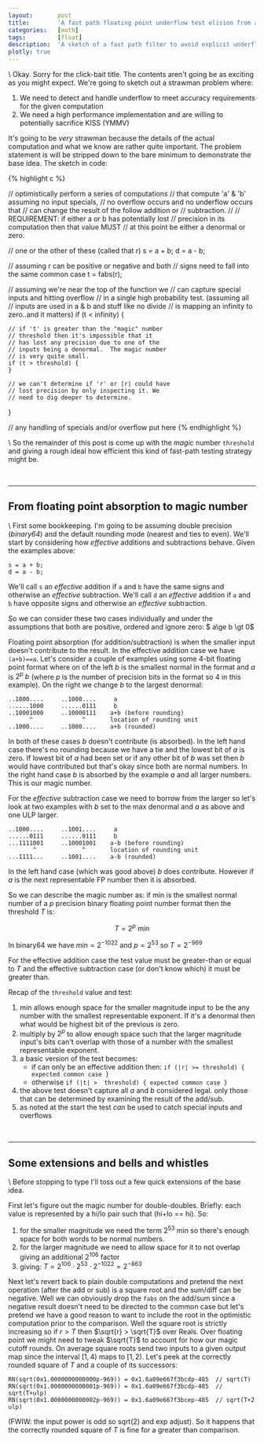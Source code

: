```yaml
---
layout:       post
title:        'A fast path floating point underflow test elision from absorption'
categories:   [math]
tags:         [float]
description:  'A sketch of a fast path filter to avoid explicit underflow checking following an addition or subtraction.'
plotly: true
---
```


\\
Okay. Sorry for the click-bait title. The contents aren't going be as exciting as you might expect. We're going to sketch out a strawman problem where:

1. We need to detect and handle underflow to meet accuracy requirements for the given computation
2. We need a high performance implementation and are willing to potentially sacrifice KISS (YMMV)

It's going to be *very* strawman because the details of the actual computation and what we know are rather quite important. The problem statement is will be stripped down to the bare minimum to demonstrate the base idea.  The sketch in code:

{% highlight c %}

  // optimistically perform a series of computations
  // that compute 'a' & 'b' assuming no input specials,
  // no overflow occurs and no underflow occurs that
  // can change the result of the follow addition or
  // subtraction.
  //
  // REQUIREMENT: if either a or b has potentially lost
  // precision in its computation then that value MUST
  // at this point be either a denormal or zero.
  
  // one or the other of these (called that r)
  s = a + b;
  d = a - b;

  // assuming r can be positive or negative and both
  // signs need to fall into the same common case
  t = fabs(r);

  // assuming we're near the top of the function we
  // can capture special inputs and hitting overflow
  // in a single high probability test. (assuming all
  // inputs are used in a & b and stuff like no divide
  // is mapping an infinity to zero..and it matters)
  if (t < infinity) {

    // if 't' is greater than the "magic" number
    // threshold then it's impossible that it
    // has lost any precision due to one of the
    // inputs being a denormal.  The magic number
    // is very quite small.
    if (t > threshold) {
    }

    // we can't determine if 'r' or |r| could have 
    // lost precision by only inspecting it. We
    // need to dig deeper to determine.
  }

  // any handling of specials and/or overflow put here
{% endhighlight %}

\\
So the remainder of this post is come up with the *magic* number `threshold` and giving a rough ideal how efficient this kind of fast-path testing strategy might be.



<br>

------

From floating point absorption to magic number
------

\\
First some bookkeeping. I'm going to be assuming double precision (*binary64*) and the default rounding mode (nearest and ties to even). We'll start by considering how *effective* additions and subtractions behave.  Given the examples above:

    s = a + b;
    d = a - b;

We'll call `s` an *effective* addition if `a` and `b` have the same signs and otherwise an *effective* subtraction.
We'll call `d` an *effective* addition if `a` and `b` have opposite signs and otherwise an *effective* subtraction.


So we can consider these two cases individually and under the assumptions that both are positive, ordered and ignore zero: $ a\ge b \gt 0$

Floating point absorption (for addition/subtraction) is when the smaller input doesn't contribute to the result.  In the effective addition case we have `(a+b)==a`. Let's consider a couple of examples using some 4-bit floating point format where on of the left $b$ is the smallest normal in the format and $a$ is $2^p~b$  (where $p$ is the number of precision bits in the format so 4 in this example). On the right we change $b$ to the largest denormal:


    ..1000....     ..1000....     a
    ......1000     ......0111     b
    ..10001000     ..10000111    a+b (before rounding)
	      ^              ^       location of rounding unit
	..1000....     ..1000....    a+b (rounded)
		  

In both of these cases $b$ doesn't contribute (is absorbed). In the left hand case there's no rounding because we have a tie and the lowest bit of $a$ is zero.  If lowest bit of $a$ had been set or if any other bit of $b$ was set then $b$ would have contributed but that's okay since both are normal numbers.  In the right hand case $b$ is absorbed by the example $a$ and all larger numbers.  This is our magic number.

For the *effective* subtraction case we need to borrow from the larger so let's look at two examples with $b$ set to the max denormal and $a$ as above and one ULP larger.

    ..1000....     ..1001....     a
    ......0111     ......0111     b
    ...1111001     ..10001001    a-b (before rounding)
	       ^             ^       location of rounding unit
	...1111...     ..1001....    a-b (rounded)
	
In the left hand case (which was good above) $b$ does contribute. However if $a$ is the next representable FP number then it is absorbed.

So we can describe the magic number as:  if $\text{min}$ is the smallest normal number of a $p$ precision binary floating point number format then the threshold $T$ is:

$$
T = 2^p~\text{min}
$$

In binary64 we have $min=2^{-1022}$ and $p=2^{53}$ so $T=2^{-969}$

For the effective addition case the test value must be greater-than or equal to $T$ and the effective subtraction case (or don't know which) it must be greater than. 

Recap of the `threshold` value and test:
1. $\text{min}$ allows enough space for the smaller magnitude input to be the any number with the smallest representable exponent. If it's a denormal then what would be highest bit of the previous is zero.
2. multiply by $2^p$ to allow enough space such that the larger magnitude input's bits can't overlap with those of a number with the smallest representable exponent.
3. a basic version of the test becomes:
   * if can only be an effective addition then: `if (|r| >= threshold) { expected common case }`
   * otherwise `if (|t| >  threshold) { expected common case }`
4. the above test doesn't capture all $a$ and $b$ considered legal. only those that can be determined by examining the result of the add/sub.
5. as noted at the start the test *can* be used to catch special inputs and overflows

<br>

------

Some extensions and bells and whistles
------

\\
Before stopping to type I'll toss out a few quick extensions of the base idea.

First let's figure out the magic number for double-doubles. Briefly: each value is represented by a hi/lo pair such that (hi+lo == hi). So:
1. for the smaller magnitude we need the term $2^{53}~\text{min}$ so there's enough space for both words to be normal numbers.
2. for the larger magnitude we need to allow space for it to not overlap giving an additional $2^{106}$ factor
3. giving:  $T = 2^{106} \cdot 2^{53} \cdot 2^{-1022} = 2^{-863}$


Next let's revert back to plain double computations and pretend the next operation (after the add or sub) is a square root and the sum/diff can be negative. Well we can obviously drop the `fabs` on the add/sum since a negative result doesn't need to be directed to the common case but let's pretend we have a good reason to want to include the root in the optimistic computation prior to the comparison. Well the square root is strictly increasing so if $r > T$ then $\sqrt{r} > \sqrt{T}$ over Reals.  Over floating point we might need to tweak $\sqrt{T}$ to account for how our magic cutoff rounds. On average square roots send two inputs to a given output map since the interval $\left[1,4\right)$ maps to $\left[1,2\right)$. Let's peek at the correctly rounded square of $T$ and a couple of its successors:

    RN(sqrt(0x1.0000000000000p-969)) = 0x1.6a09e667f3bcdp-485  // sqrt(T)
    RN(sqrt(0x1.0000000000001p-969)) = 0x1.6a09e667f3bcdp-485  // sqrt(T+ulp)
    RN(sqrt(0x1.0000000000002p-969)) = 0x1.6a09e667f3bcep-485  // sqrt(T+2 ulp)

(FWIW: the input power is odd so sqrt(2) and exp adjust). So it happens that the correctly rounded square of $T$ is fine for a greater than comparison.

	

